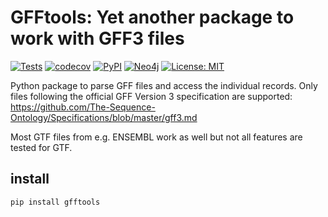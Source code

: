 # GFFtools: Yet another package to work with GFF3 files
[![Tests](https://github.com/kaiserpreusse/graphio/actions/workflows/run_test.yml/badge.svg)](https://github.com/kaiserpreusse/gfftools/actions/workflows/run_test.yml)
[![codecov](https://codecov.io/gh/kaiserpreusse/gfftools/branch/master/graph/badge.svg?token=IQCHDOFYQI)](https://codecov.io/gh/kaiserpreusse/gfftools)
[![PyPI](https://img.shields.io/pypi/v/gfftools)](https://pypi.org/project/gfftools)
[![Neo4j](https://img.shields.io/badge/Python-3.7%20%7C%203.8%20%7C%203.9-green)](https://python.com)
[![License: MIT](https://img.shields.io/badge/License-MIT-yellow.svg)](https://opensource.org/licenses/MIT)


Python package to parse GFF files and access the individual records. Only files following 
the official GFF Version 3 specification are supported: https://github.com/The-Sequence-Ontology/Specifications/blob/master/gff3.md

Most GTF files from e.g. ENSEMBL work as well but not all features are tested for GTF. 

## install

```shell
pip install gfftools
```

